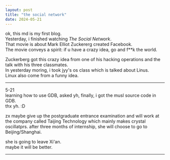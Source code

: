 ```yaml
---
layout: post
title: "the social network"
date: 2024-05-21
---
```


ok, this md is my first blog.    
Yesterday, i finished watching *The Social Network*.  
That movie is about Mark Elliot Zuckererg created Facebook.  
The movie conveys a spirit: if u have a crazy idea, go and f**k the world.  

Zuckerberg got this crazy idea from one of his hacking operations 
and the talk with his three classmates.    
In yesterday moring, i took jyy's os class which is talked about Linus.  
Linux also come from a funny idea.    

---
5-21  
learning how to use GDB, asked yh, finally, i got the musl source code in GDB.  
thx yh. :D

zx maybe give up the postgraduate entrance examination 
and will work at the company called Taijing Technology 
which mainly makes crystal oscillatprs.
after three months of internship, she will choose to go to Beijing/Shanghai.


she is going to leave Xi'an.  
maybe it will be better.   

---



